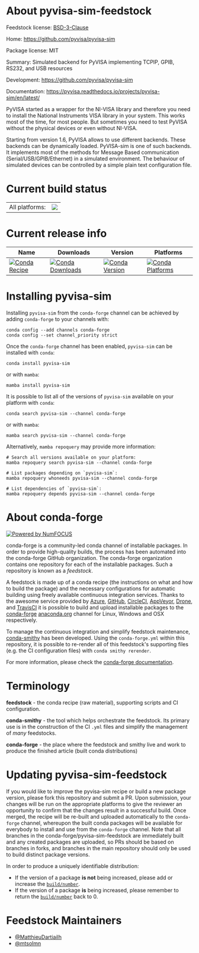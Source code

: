 About pyvisa-sim-feedstock
==========================

Feedstock license: [BSD-3-Clause](https://github.com/conda-forge/pyvisa-sim-feedstock/blob/main/LICENSE.txt)

Home: https://github.com/pyvisa/pyvisa-sim

Package license: MIT

Summary: Simulated backend for PyVISA implementing TCPIP, GPIB, RS232, and USB resources

Development: https://github.com/pyvisa/pyvisa-sim

Documentation: https://pyvisa.readthedocs.io/projects/pyvisa-sim/en/latest/

PyVISA started as a wrapper for the NI-VISA library and therefore you need to install
the National Instruments VISA library in your system. This works most of the time,
for most people. But sometimes you need to test PyVISA without the physical devices
or even without NI-VISA.

Starting from version 1.6, PyVISA allows to use different backends. These backends can
be dynamically loaded. PyVISA-sim is one of such backends. It implements most of the
methods for Message Based communication (Serial/USB/GPIB/Ethernet) in a simulated
environment. The behaviour of simulated devices can be controlled by a simple plain
text configuration file.


Current build status
====================


<table><tr><td>All platforms:</td>
    <td>
      <a href="https://dev.azure.com/conda-forge/feedstock-builds/_build/latest?definitionId=18069&branchName=main">
        <img src="https://dev.azure.com/conda-forge/feedstock-builds/_apis/build/status/pyvisa-sim-feedstock?branchName=main">
      </a>
    </td>
  </tr>
</table>

Current release info
====================

| Name | Downloads | Version | Platforms |
| --- | --- | --- | --- |
| [![Conda Recipe](https://img.shields.io/badge/recipe-pyvisa--sim-green.svg)](https://anaconda.org/conda-forge/pyvisa-sim) | [![Conda Downloads](https://img.shields.io/conda/dn/conda-forge/pyvisa-sim.svg)](https://anaconda.org/conda-forge/pyvisa-sim) | [![Conda Version](https://img.shields.io/conda/vn/conda-forge/pyvisa-sim.svg)](https://anaconda.org/conda-forge/pyvisa-sim) | [![Conda Platforms](https://img.shields.io/conda/pn/conda-forge/pyvisa-sim.svg)](https://anaconda.org/conda-forge/pyvisa-sim) |

Installing pyvisa-sim
=====================

Installing `pyvisa-sim` from the `conda-forge` channel can be achieved by adding `conda-forge` to your channels with:

```
conda config --add channels conda-forge
conda config --set channel_priority strict
```

Once the `conda-forge` channel has been enabled, `pyvisa-sim` can be installed with `conda`:

```
conda install pyvisa-sim
```

or with `mamba`:

```
mamba install pyvisa-sim
```

It is possible to list all of the versions of `pyvisa-sim` available on your platform with `conda`:

```
conda search pyvisa-sim --channel conda-forge
```

or with `mamba`:

```
mamba search pyvisa-sim --channel conda-forge
```

Alternatively, `mamba repoquery` may provide more information:

```
# Search all versions available on your platform:
mamba repoquery search pyvisa-sim --channel conda-forge

# List packages depending on `pyvisa-sim`:
mamba repoquery whoneeds pyvisa-sim --channel conda-forge

# List dependencies of `pyvisa-sim`:
mamba repoquery depends pyvisa-sim --channel conda-forge
```


About conda-forge
=================

[![Powered by
NumFOCUS](https://img.shields.io/badge/powered%20by-NumFOCUS-orange.svg?style=flat&colorA=E1523D&colorB=007D8A)](https://numfocus.org)

conda-forge is a community-led conda channel of installable packages.
In order to provide high-quality builds, the process has been automated into the
conda-forge GitHub organization. The conda-forge organization contains one repository
for each of the installable packages. Such a repository is known as a *feedstock*.

A feedstock is made up of a conda recipe (the instructions on what and how to build
the package) and the necessary configurations for automatic building using freely
available continuous integration services. Thanks to the awesome service provided by
[Azure](https://azure.microsoft.com/en-us/services/devops/), [GitHub](https://github.com/),
[CircleCI](https://circleci.com/), [AppVeyor](https://www.appveyor.com/),
[Drone](https://cloud.drone.io/welcome), and [TravisCI](https://travis-ci.com/)
it is possible to build and upload installable packages to the
[conda-forge](https://anaconda.org/conda-forge) [anaconda.org](https://anaconda.org/)
channel for Linux, Windows and OSX respectively.

To manage the continuous integration and simplify feedstock maintenance,
[conda-smithy](https://github.com/conda-forge/conda-smithy) has been developed.
Using the ``conda-forge.yml`` within this repository, it is possible to re-render all of
this feedstock's supporting files (e.g. the CI configuration files) with ``conda smithy rerender``.

For more information, please check the [conda-forge documentation](https://conda-forge.org/docs/).

Terminology
===========

**feedstock** - the conda recipe (raw material), supporting scripts and CI configuration.

**conda-smithy** - the tool which helps orchestrate the feedstock.
                   Its primary use is in the construction of the CI ``.yml`` files
                   and simplify the management of *many* feedstocks.

**conda-forge** - the place where the feedstock and smithy live and work to
                  produce the finished article (built conda distributions)


Updating pyvisa-sim-feedstock
=============================

If you would like to improve the pyvisa-sim recipe or build a new
package version, please fork this repository and submit a PR. Upon submission,
your changes will be run on the appropriate platforms to give the reviewer an
opportunity to confirm that the changes result in a successful build. Once
merged, the recipe will be re-built and uploaded automatically to the
`conda-forge` channel, whereupon the built conda packages will be available for
everybody to install and use from the `conda-forge` channel.
Note that all branches in the conda-forge/pyvisa-sim-feedstock are
immediately built and any created packages are uploaded, so PRs should be based
on branches in forks, and branches in the main repository should only be used to
build distinct package versions.

In order to produce a uniquely identifiable distribution:
 * If the version of a package **is not** being increased, please add or increase
   the [``build/number``](https://docs.conda.io/projects/conda-build/en/latest/resources/define-metadata.html#build-number-and-string).
 * If the version of a package **is** being increased, please remember to return
   the [``build/number``](https://docs.conda.io/projects/conda-build/en/latest/resources/define-metadata.html#build-number-and-string)
   back to 0.

Feedstock Maintainers
=====================

* [@MatthieuDartiailh](https://github.com/MatthieuDartiailh/)
* [@mtsolmn](https://github.com/mtsolmn/)

